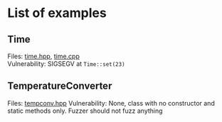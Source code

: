 # List of examples

## Time

Files: [time.hpp](time.hpp), [time.cpp](time.cpp)\
Vulnerability: SIGSEGV at `Time::set(23)`

## TemperatureConverter

Files: [tempconv.hpp](tempconv.hpp)
Vulnerability: None, class with no constructor and static methods only. Fuzzer should not fuzz anything
